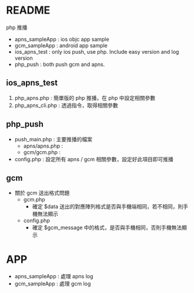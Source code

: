 # README

php 推播

- apns_sampleApp : ios objc app sample
- gcm_sampleApp : android app sample
- ios_apns_test : only ios push, use php. Include easy version and log version
- php_push : both push gcm and apns.

## ios_apns_test

1. php_apns.php : 簡單版的 php 推播，在 php 中設定相關參數
2. php_apns_cli.php : 透過指令，取得相關參數 

## php_push

- push_main.php : 主要推播的檔案
	- apns/apns.php : 
	- gcm/gcm.php : 
- config.php : 設定所有 apns / gcm 相關參數，設定好此項目即可推播


## gcm

- 關於 gcm 送出格式問題
	- gcm.php
		- 確定 $data 送出的對應陣列格式是否與手機端相同，若不相同，則手機無法顯示
	- config.php
		- 確定 $gcm_message 中的格式，是否與手機相同，否則手機無法顯示

# APP

- apns_sampleApp : 處理 apns log 
- gcm_sampleApp : 處理 gcm log